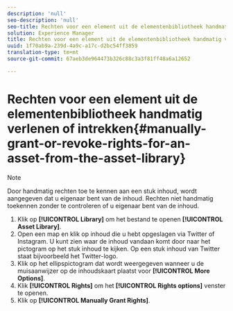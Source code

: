 ```yaml
---
description: 'null'
seo-description: 'null'
seo-title: Rechten voor een element uit de elementenbibliotheek handmatig verlenen of intrekken
solution: Experience Manager
title: Rechten voor een element uit de elementenbibliotheek handmatig verlenen of intrekken
uuid: 1f70ab9a-239d-4a9c-a17c-d2bc54ff3859
translation-type: tm+mt
source-git-commit: 67aeb3de964473b326c88c3a3f81ff48a6a12652

---
```



# Rechten voor een element uit de elementenbibliotheek handmatig verlenen of intrekken{#manually-grant-or-revoke-rights-for-an-asset-from-the-asset-library}

>[!NOTE]
>
>Door handmatig rechten toe te kennen aan een stuk inhoud, wordt aangegeven dat u eigenaar bent van de inhoud. Rechten niet handmatig toekennen zonder te controleren of u eigenaar bent van de inhoud.

1. Klik op **[!UICONTROL Library]** om het bestand te openen **[!UICONTROL Asset Library]**.
1. Open een map en klik op inhoud die u hebt opgeslagen via Twitter of Instagram. U kunt zien waar de inhoud vandaan komt door naar het pictogram op het stuk inhoud te kijken. Op een stuk inhoud van Twitter staat bijvoorbeeld het Twitter-logo.
1. Klik op het ellipspictogram dat wordt weergegeven wanneer u de muisaanwijzer op de inhoudskaart plaatst voor **[!UICONTROL More Options]**.
1. Klik **[!UICONTROL Rights]** om het **[!UICONTROL Rights options]** venster te openen.
1. Klik op **[!UICONTROL Manually Grant Rights]**.
